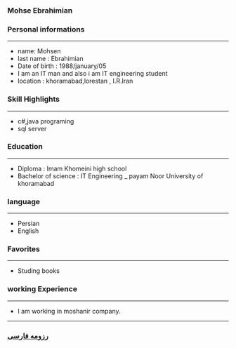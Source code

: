 
### Mohse Ebrahimian


### Personal informations

---
+ name: Mohsen
+ last name : Ebrahimian
+ Date of birth : 1988/january/05
+ I am an IT man and also i am IT engineering student
+ location : khoramabad,lorestan , I.R.Iran


### Skill Highlights

---
+ c#,java programing
+ sql server


### Education

---
+ Diploma : Imam Khomeini  high school
+ Bachelor of science : IT Engineering
_ payam Noor University of khoramabad 

### language

---
+ Persian
+ English

### Favorites

---
+ Studing books


### working Experience

---
+ I am working in moshanir company.




--- 
### [رزومه فارسی](resume-fa.md)

